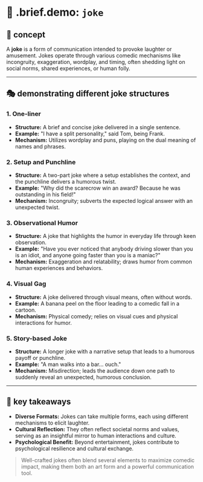 # 🧩 .brief.demo: `joke`

## 🧠 concept
A **joke** is a form of communication intended to provoke laughter or amusement. Jokes operate through various comedic mechanisms like incongruity, exaggeration, wordplay, and timing, often shedding light on social norms, shared experiences, or human folly.

---

## 🎭 demonstrating different joke structures

### 1. **One-liner**
   - **Structure:** A brief and concise joke delivered in a single sentence.
   - **Example:** "I have a split personality," said Tom, being Frank.
   - **Mechanism:** Utilizes wordplay and puns, playing on the dual meaning of names and phrases.

### 2. **Setup and Punchline**
   - **Structure:** A two-part joke where a setup establishes the context, and the punchline delivers a humorous twist.
   - **Example:** "Why did the scarecrow win an award? Because he was outstanding in his field!"
   - **Mechanism:** Incongruity; subverts the expected logical answer with an unexpected twist.

### 3. **Observational Humor**
   - **Structure:** A joke that highlights the humor in everyday life through keen observation.
   - **Example:** "Have you ever noticed that anybody driving slower than you is an idiot, and anyone going faster than you is a maniac?"
   - **Mechanism:** Exaggeration and relatability; draws humor from common human experiences and behaviors.

### 4. **Visual Gag**
   - **Structure:** A joke delivered through visual means, often without words.
   - **Example:** A banana peel on the floor leading to a comedic fall in a cartoon.
   - **Mechanism:** Physical comedy; relies on visual cues and physical interactions for humor.

### 5. **Story-based Joke**
   - **Structure:** A longer joke with a narrative setup that leads to a humorous payoff or punchline.
   - **Example:** "A man walks into a bar... ouch."
   - **Mechanism:** Misdirection; leads the audience down one path to suddenly reveal an unexpected, humorous conclusion.

---

## 🎉 key takeaways
- **Diverse Formats:** Jokes can take multiple forms, each using different mechanisms to elicit laughter.
- **Cultural Reflection:** They often reflect societal norms and values, serving as an insightful mirror to human interactions and culture.
- **Psychological Benefit:** Beyond entertainment, jokes contribute to psychological resilience and cultural exchange. 

> Well-crafted jokes often blend several elements to maximize comedic impact, making them both an art form and a powerful communication tool.